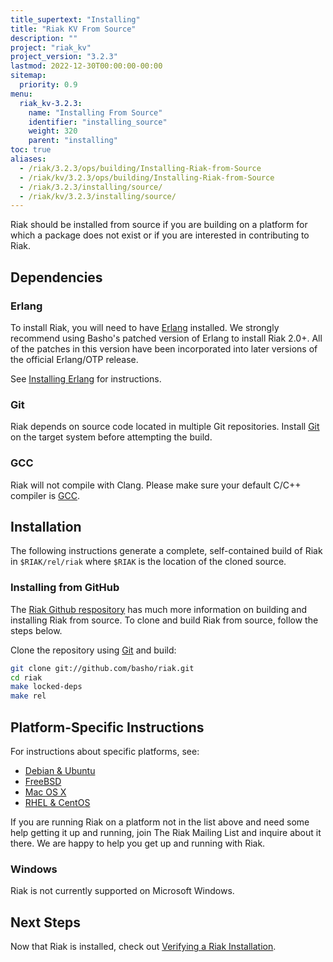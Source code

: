 ```yaml
---
title_supertext: "Installing"
title: "Riak KV From Source"
description: ""
project: "riak_kv"
project_version: "3.2.3"
lastmod: 2022-12-30T00:00:00-00:00
sitemap:
  priority: 0.9
menu:
  riak_kv-3.2.3:
    name: "Installing From Source"
    identifier: "installing_source"
    weight: 320
    parent: "installing"
toc: true
aliases:
  - /riak/3.2.3/ops/building/Installing-Riak-from-Source
  - /riak/kv/3.2.3/ops/building/Installing-Riak-from-Source
  - /riak/3.2.3/installing/source/
  - /riak/kv/3.2.3/installing/source/
---
```


[install source erlang]: {{<baseurl>}}riak/kv/3.2.3/setup/installing/source/erlang
[downloads]: {{<baseurl>}}riak/kv/3.2.3/downloads/
[install debian & ubuntu#source]: {{<baseurl>}}riak/kv/3.2.3/setup/installing/debian-ubuntu/#installing-from-source
[install freebsd#source]: {{<baseurl>}}riak/kv/3.2.3/setup/installing/freebsd/#installing-from-source
[install mac osx#source]: {{<baseurl>}}riak/kv/3.2.3/setup/installing/mac-osx/#installing-from-source
[install rhel & centos#source]: {{<baseurl>}}riak/kv/3.2.3/setup/installing/rhel-centos/#installing-from-source
[install verify]: {{<baseurl>}}riak/kv/3.2.3/setup/installing/verify

Riak should be installed from source if you are building on a platform
for which a package does not exist or if you are interested in
contributing to Riak.

## Dependencies

### Erlang

To install Riak, you will need to have [Erlang](http://www.erlang.org/) installed. We strongly recommend using Basho's patched version of Erlang to install Riak 2.0+. All of the patches in this version have been incorporated into later versions of the official Erlang/OTP release.

See [Installing Erlang][install source erlang] for instructions.

### Git

Riak depends on source code located in multiple Git repositories. Install [Git](https://git-scm.com/) on the target system before attempting the build.

### GCC

Riak will not compile with Clang. Please make sure your default C/C++
compiler is [GCC](https://gcc.gnu.org/).

## Installation

The following instructions generate a complete, self-contained build of
Riak in `$RIAK/rel/riak` where `$RIAK` is the location of the cloned source.

### Installing from GitHub

The [Riak Github respository](http://github.com/basho/riak) has much
more information on building and installing Riak from source. To clone
and build Riak from source, follow the steps below.

Clone the repository using [Git](http://git-scm.com) and build:

```bash
git clone git://github.com/basho/riak.git
cd riak
make locked-deps
make rel
```

## Platform-Specific Instructions

For instructions about specific platforms, see:

  * [Debian & Ubuntu][install debian & ubuntu#source]
  * [FreeBSD][install freebsd#source]
  * [Mac OS X][install mac osx#source]
  * [RHEL & CentOS][install rhel & centos#source]

If you are running Riak on a platform not in the list above and need
some help getting it up and running, join The Riak Mailing List and
inquire about it there. We are happy to help you get up and running with
Riak.

### Windows

Riak is not currently supported on Microsoft Windows.

## Next Steps

Now that Riak is installed, check out [Verifying a Riak Installation][install verify].

